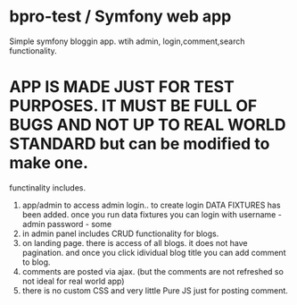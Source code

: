 # bpro-test / Symfony web app
Simple symfony bloggin app. wtih admin, login,comment,search functionality. 

# APP IS MADE JUST FOR TEST PURPOSES. IT MUST BE FULL OF BUGS AND NOT UP TO REAL WORLD STANDARD but can be modified to make one.

functinality includes.
1. app/admin to access admin login..
   to create login DATA FIXTURES has been added.
   once you run data fixtures you can login with 
   username - admin
   password - some
2. in admin panel includes CRUD functionality for blogs.
3. on landing page. there is access of all blogs. it does not have pagination. and once you click idividual blog title you can add comment to blog.
4. comments are posted via ajax. (but the comments are not refreshed so not ideal for real world app)
5. there is no custom CSS and very little Pure JS just for posting comment.

